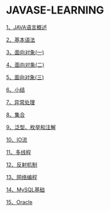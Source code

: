 # JAVASE-LEARNING

[1、JAVA语言概述](/javase-code/src/main/resource/1、JAVA语言概述.md)

[2、基本语法](/javase-code/src/main/resource/2、基本语法.md)

[3、面向对象(一)](/javase-code/src/main/resource/3、面向对象(一).md)

[4、面向对象(二)](/javase-code/src/main/resource/4、面向对象(二).md)

[5、面向对象(三)](/javase-code/src/main/resource/5、面向对象(三).md)

[6、小结](/javase-code/src/main/resource/6、小结.md)

[7、异常处理](/javase-code/src/main/resource/7、异常处理.md)

[8、集合](/javase-code/src/main/resource/8、集合.md)

[9、泛型、枚举和注解](/javase-code/src/main/resource/9、泛型、枚举和注解.md)

[10、IO流](/javase-code/src/main/resource/10、IO流.md)

[11、多线程](/javase-code/src/main/resource/11、多线程.md)

[12、反射机制](/javase-code/src/main/resource/12、反射机制.md)

[13、网络编程](/javase-code/src/main/resource/13、网络编程.md)

[14、MySQL基础](/mysql/src/main/resource/MySQL基础.md)

[15、Oracle](/mysql/src/main/resource/Oracle.pdf)

